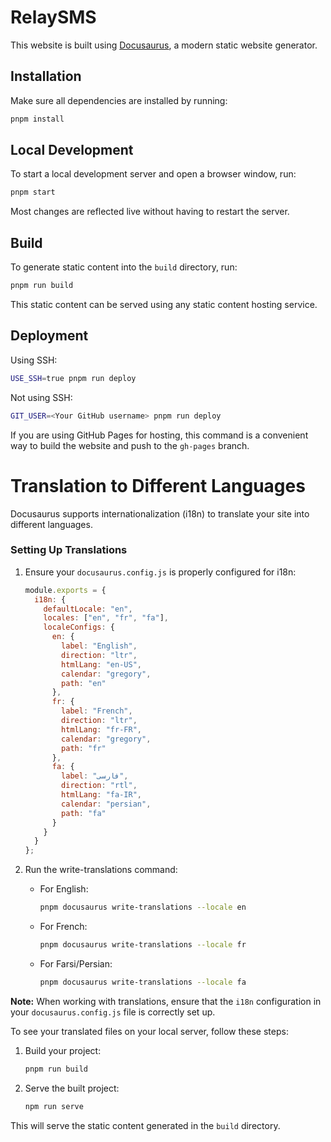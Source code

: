# RelaySMS

This website is built using [Docusaurus](https://docusaurus.io/), a modern static website generator.

## Installation

Make sure all dependencies are installed by running:

```sh
pnpm install
```

## Local Development

To start a local development server and open a browser window, run:

```sh
pnpm start
```

Most changes are reflected live without having to restart the server.

## Build

To generate static content into the `build` directory, run:

```sh
pnpm run build
```

This static content can be served using any static content hosting service.

## Deployment

Using SSH:

```sh
USE_SSH=true pnpm run deploy
```

Not using SSH:

```sh
GIT_USER=<Your GitHub username> pnpm run deploy
```

If you are using GitHub Pages for hosting, this command is a convenient way to build the website and push to the `gh-pages` branch.

# Translation to Different Languages

Docusaurus supports internationalization (i18n) to translate your site into different languages.

### Setting Up Translations

1. Ensure your `docusaurus.config.js` is properly configured for i18n:

   ```javascript
   module.exports = {
     i18n: {
       defaultLocale: "en",
       locales: ["en", "fr", "fa"],
       localeConfigs: {
         en: {
           label: "English",
           direction: "ltr",
           htmlLang: "en-US",
           calendar: "gregory",
           path: "en"
         },
         fr: {
           label: "French",
           direction: "ltr",
           htmlLang: "fr-FR",
           calendar: "gregory",
           path: "fr"
         },
         fa: {
           label: "فارسی",
           direction: "rtl",
           htmlLang: "fa-IR",
           calendar: "persian",
           path: "fa"
         }
       }
     }
   };
   ```

2. Run the write-translations command:

   - For English:
     ```sh
     pnpm docusaurus write-translations --locale en
     ```
   - For French:
     ```sh
     pnpm docusaurus write-translations --locale fr
     ```
   - For Farsi/Persian:
     ```sh
     pnpm docusaurus write-translations --locale fa
     ```

**Note:** When working with translations, ensure that the `i18n` configuration in your `docusaurus.config.js` file is correctly set up.

To see your translated files on your local server, follow these steps:

1. Build your project:

   ```sh
   pnpm run build
   ```

2. Serve the built project:
   ```sh
   npm run serve
   ```

This will serve the static content generated in the `build` directory.
